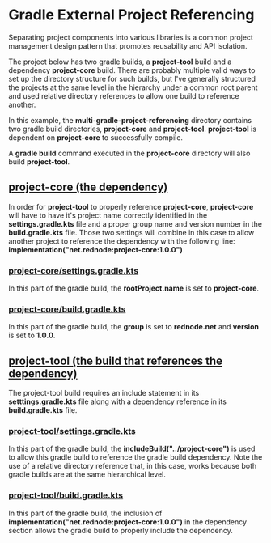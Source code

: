 # Gradle External Project Referencing
Separating project components into various libraries is a common
project management design pattern that promotes reusability and
API isolation.

The project below has two gradle builds, a **project-tool** build and
a dependency **project-core** build.  There are probably multiple valid
ways to set up the directory structure for such builds, but I've
generally structured the projects at the same level in the hierarchy
under a common root parent and used relative directory references
to allow one build to reference another.

In this example, the **multi-gradle-project-referencing** directory contains
two gradle build directories, **project-core** and **project-tool**.  **project-tool**
is dependent on **project-core** to successfully compile.

A **gradle build** command executed in the **project-core** directory will
also build **project-tool**.

## [project-core (the dependency)](project-core)
In order for **project-tool** to properly reference **project-core**, **project-core**
will have to have it's project name correctly identified in the **settings.gradle.kts** file
and a proper group name and version number in the **build.gradle.kts** file.  Those two settings
will combine in this case to allow another project to reference the dependency with the following line:
   **implementation("net.rednode:project-core:1.0.0")**

### [project-core/settings.gradle.kts](project-core/settings.gradle.kts)
In this part of the gradle build, the **rootProject.name** is set to **project-core**.

### [project-core/build.gradle.kts](project-core/build.gradle.kts)
In this part of the gradle build, the **group** is set to **rednode.net** and **version**
is set to **1.0.0**.

## [project-tool (the build that references the dependency)](project-tool)
The project-tool build requires an include statement in its **setttings.gradle.kts** file
along with a dependency reference in its **build.gradle.kts** file.

### [project-tool/settings.gradle.kts](project-tool/settings.gradle.kts)
In this part of the gradle build, the **includeBuild("../project-core")** is used to allow
this gradle build to reference the gradle build dependency.  Note the use of a relative directory
reference that, in this case, works because both gradle builds are at the same hierarchical level.

### [project-tool/build.gradle.kts](project-tool/build.gradle.kts)
In this part of the gradle build, the inclusion of **implementation("net.rednode:project-core:1.0.0")**
in the dependency section allows the gradle build to properly include the dependency.
